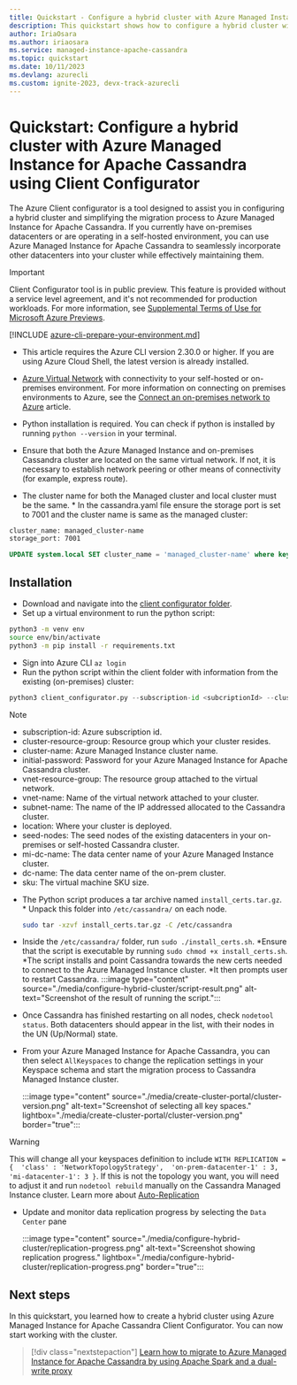 ```yaml
---
title: Quickstart - Configure a hybrid cluster with Azure Managed Instance for Apache Cassandra Client Configurator
description: This quickstart shows how to configure a hybrid cluster with Azure Managed Instance for Apache Cassandra Client Configurator.
author: IriaOsara
ms.author: iriaosara
ms.service: managed-instance-apache-cassandra
ms.topic: quickstart
ms.date: 10/11/2023
ms.devlang: azurecli
ms.custom: ignite-2023, devx-track-azurecli
---
```

# Quickstart: Configure a hybrid cluster with Azure Managed Instance for Apache Cassandra using Client Configurator

The Azure  Client configurator is a tool designed to assist you in configuring a hybrid cluster and simplifying the migration process to Azure Managed Instance for Apache Cassandra. If you currently have on-premises datacenters or are operating in a self-hosted environment, you can use Azure Managed Instance for Apache Cassandra to seamlessly incorporate other datacenters into your cluster while effectively maintaining them.

> [!IMPORTANT]
> Client Configurator tool is in public preview.
> This feature is provided without a service level agreement, and it's not recommended for production workloads.
> For more information, see [Supplemental Terms of Use for Microsoft Azure Previews](https://azure.microsoft.com/support/legal/preview-supplemental-terms/).

[!INCLUDE [azure-cli-prepare-your-environment.md](~/articles/reusable-content/azure-cli/azure-cli-prepare-your-environment.md)]

* This article requires the Azure CLI version 2.30.0 or higher. If you are using Azure Cloud Shell, the latest version is already installed.

* [Azure Virtual Network](../virtual-network/virtual-networks-overview.md) with connectivity to your self-hosted or on-premises environment. For more information on connecting on premises environments to Azure, see the [Connect an on-premises network to Azure](/azure/architecture/reference-architectures/hybrid-networking/) article.

* Python installation is required. You can check if  python is installed by running `python --version` in your terminal.

* Ensure that both the Azure Managed Instance and on-premises Cassandra cluster are located on the same virtual network. If not, it is necessary to establish network peering or other means of connectivity (for example, express route).

* The cluster name for both the Managed cluster and local cluster must be the same.
        * In the cassandra.yaml file ensure the storage port is set to 7001 and  the cluster name is same as the managed cluster:

 ```bash
cluster_name: managed_cluster-name
storage_port: 7001
 ```

```sql
UPDATE system.local SET cluster_name = 'managed_cluster-name' where key='local';
```

## Installation

* Download and navigate into the [client configurator folder](https://aka.ms/configurator-tool).
* Set up a virtual environment to run the python script:

```bash
python3 -m venv env
source env/bin/activate
python3 -m pip install -r requirements.txt
```

* Sign into Azure CLI `az login`
* Run the python script within the client folder with information from the existing (on-premises) cluster:

```python
python3 client_configurator.py --subscription-id <subcriptionId> --cluster-resource-group <clusterResourceGroup> --cluster-name <clusterName> --initial-password <initialPassword> --vnet-resource-group <vnetResourceGroup> --vnet-name <vnetName> --subnet-name <subnetName> --location <location> --seed-nodes <seed1 seed2 seed3> --mi-dc-name <managedInstanceDataCenterName> --dc-name <onPremDataCenterName> --sku <sku>
```

> [!NOTE]
> - subscription-id: Azure subscription id.
> - cluster-resource-group: Resource group which your cluster resides.
> - cluster-name: Azure Managed Instance cluster name.
> - initial-password: Password for your Azure Managed Instance for Apache Cassandra cluster.
> - vnet-resource-group: The resource group attached to the virtual network.
> - vnet-name: Name of the virtual network attached to your cluster.
> - subnet-name: The name of the IP addressed allocated to the Cassandra cluster.
> - location: Where your cluster is deployed.
> - seed-nodes: The seed nodes of the existing datacenters in your on-premises or self-hosted Cassandra cluster.
> - mi-dc-name: The data center name of your Azure Managed Instance cluster.
> - dc-name: The data center name of the on-prem cluster.
> - sku: The virtual machine SKU size.

* The Python script produces a tar archive named `install_certs.tar.gz`.
        * Unpack this folder into `/etc/cassandra/` on each node.

    ```bash
    sudo tar -xzvf install_certs.tar.gz -C /etc/cassandra
    ```

* Inside the `/etc/cassandra/` folder, run `sudo ./install_certs.sh`.
        *Ensure that the script is executable by running `sudo chmod +x install_certs.sh`.
        *The script installs and point Cassandra towards the new certs needed to connect to the Azure Managed Instance cluster.
        *It then prompts user to restart Cassandra.
        :::image type="content" source="./media/configure-hybrid-cluster/script-result.png" alt-text="Screenshot of the result of running the script.":::

* Once Cassandra has finished restarting on all nodes, check `nodetool status`. Both datacenters should appear in the list, with their nodes in the UN (Up/Normal) state.

* From your Azure Managed Instance for Apache Cassandra, you can then select `AllKeyspaces` to change the replication settings in your Keyspace schema and start the migration process to Cassandra Managed Instance cluster.

   :::image type="content" source="./media/create-cluster-portal/cluster-version.png" alt-text="Screenshot of selecting all key spaces." lightbox="./media/create-cluster-portal/cluster-version.png" border="true":::

> [!WARNING]
> This will change all your keyspaces definition to include 
> `WITH REPLICATION = {  'class' : 'NetworkTopologyStrategy',  'on-prem-datacenter-1' : 3, 'mi-datacenter-1': 3 }`.
> If this is not the topology you want, you will need to adjust it and run `nodetool rebuild` manually on the Cassandra Managed Instance cluster.
> Learn more about [Auto-Replication](https://aka.ms/auto-replication)

* Update and monitor data replication progress by selecting the `Data Center` pane

   :::image type="content" source="./media/configure-hybrid-cluster/replication-progress.png" alt-text="Screenshot showing replication progress." lightbox="./media/configure-hybrid-cluster/replication-progress.png" border="true":::

## Next steps

In this quickstart, you learned how to create a hybrid cluster using Azure Managed Instance for Apache Cassandra Client Configurator. You can now start working with the cluster.

> [!div class="nextstepaction"]
> [Learn how to migrate to Azure Managed Instance for Apache Cassandra by using Apache Spark and a dual-write proxy](dual-write-proxy-migration.md)
